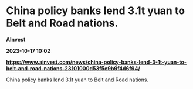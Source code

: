 # China policy banks lend 3.1t yuan to Belt and Road nations.
**AInvest**

**2023-10-17 10:02**

**https://www.ainvest.com/news/china-policy-banks-lend-3-1t-yuan-to-belt-and-road-nations-23101000d53f5e9b9f4d6f94/**

China policy banks lend 3.1t yuan to Belt and Road nations.